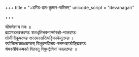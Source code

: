 +++
title = "+दण्डि-दश-कुमार-चरितम्"
unicode_script = "devanagari"

+++


श्रीगणेशाय नमः ॥  
ब्रह्माण्डच्छत्त्रदण्डः शतधृतिभवनाम्भोरुहो-नालदण्डः  
क्षोणीनौकूपदण्डः क्षरदमरसरित्पट्टिकाकेतुदण्डः ।  
ज्योतिश्चक्राक्षदण्डस् त्रिभुवनविजय-स्तम्भदण्डोङ्घ्रिदण्डः  
श्रेयस्त्रैविक्रमस्ते वितरतु विबुधद्वेषिणां कालदण्डः ॥  
